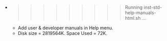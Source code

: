 * >>>>>>>>> Running inst-std-help-manuals-html.sh ...
  * Add user & developer manuals in Help menu.
  * Disk size = 2819564K. Space Used = 72K.
